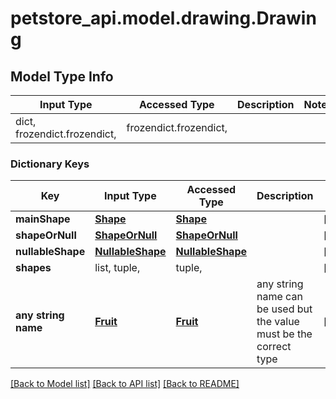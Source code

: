 # petstore_api.model.drawing.Drawing

## Model Type Info
Input Type | Accessed Type | Description | Notes
------------ | ------------- | ------------- | -------------
dict, frozendict.frozendict,  | frozendict.frozendict,  |  | 
### Dictionary Keys

Key | Input Type | Accessed Type | Description | Notes
------------ | ------------- | ------------- | ------------- | -------------
**mainShape** | [**Shape**](Shape.md) | [**Shape**](Shape.md) |  | [optional] 
**shapeOrNull** | [**ShapeOrNull**](ShapeOrNull.md) | [**ShapeOrNull**](ShapeOrNull.md) |  | [optional] 
**nullableShape** | [**NullableShape**](NullableShape.md) | [**NullableShape**](NullableShape.md) |  | [optional] 
**shapes** | list, tuple,  | tuple,  |  | [optional] 
**any string name** | [**Fruit**](Fruit.md) | [**Fruit**](Fruit.md) | any string name can be used but the value must be the correct type | [optional] 

[[Back to Model list]](../../README.md#documentation-for-models) [[Back to API list]](../../README.md#documentation-for-api-endpoints) [[Back to README]](../../README.md)

